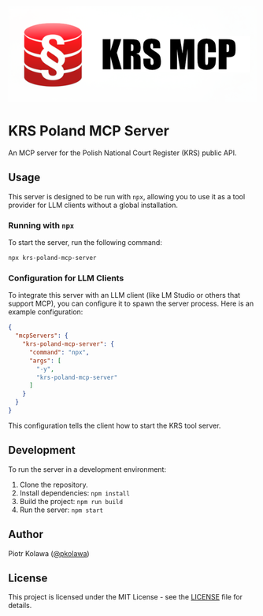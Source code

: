 ![logo](logo.png)

# KRS Poland MCP Server

An MCP server for the Polish National Court Register (KRS) public API.

## Usage

This server is designed to be run with `npx`, allowing you to use it as a tool provider for LLM clients without a global installation.

### Running with `npx`

To start the server, run the following command:

```bash
npx krs-poland-mcp-server
```

### Configuration for LLM Clients

To integrate this server with an LLM client (like LM Studio or others that support MCP), you can configure it to spawn the server process. Here is an example configuration:

```json
{
  "mcpServers": {
    "krs-poland-mcp-server": {
      "command": "npx",
      "args": [
        "-y",
        "krs-poland-mcp-server"
      ]
    }
  }
}
```

This configuration tells the client how to start the KRS tool server.

## Development

To run the server in a development environment:

1.  Clone the repository.
2.  Install dependencies: `npm install`
3.  Build the project: `npm run build`
4.  Run the server: `npm start`

## Author

Piotr Kolawa ([@pkolawa](https://github.com/pkolawa))

## License

This project is licensed under the MIT License - see the [LICENSE](LICENSE) file for details.
